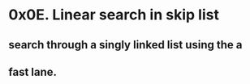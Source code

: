 # 0x0E. Linear search in skip list

## search through a singly linked list using the a
## fast lane.
